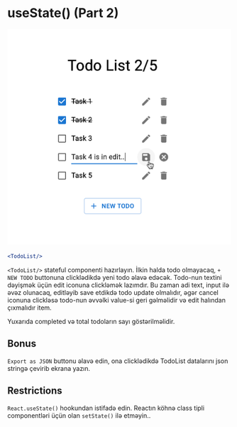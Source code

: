 # useState() (Part 2)

![Price](img-1.png)

```jsx
<TodoList/>
```

`<TodoList/>` stateful componenti hazırlayın. İlkin halda todo olmayacaq,
`+ NEW TODO` buttonuna clicklədikdə yeni todo əlavə edəcək. Todo-nun textini dəyişmək üçün edit iconuna clickləmək lazımdır.
Bu zaman adi text, input ilə əvəz olunacaq, editləyib save etdikdə todo update olmalıdır, əgər cancel iconuna clickləsə
todo-nun əvvəlki value-si geri gəlməlidir və edit halından çıxmalıdır item.

Yuxarıda completed və total todoların sayı göstərilməlidir.

## Bonus
`Export as JSON` buttonu əlavə edin, ona clicklədikdə TodoList datalarını json stringə çevirib ekrana yazın. 

## Restrictions
`React.useState()` hookundan istifadə edin. Reactın köhnə class tipli componentləri üçün olan `setState()` ilə etməyin..
